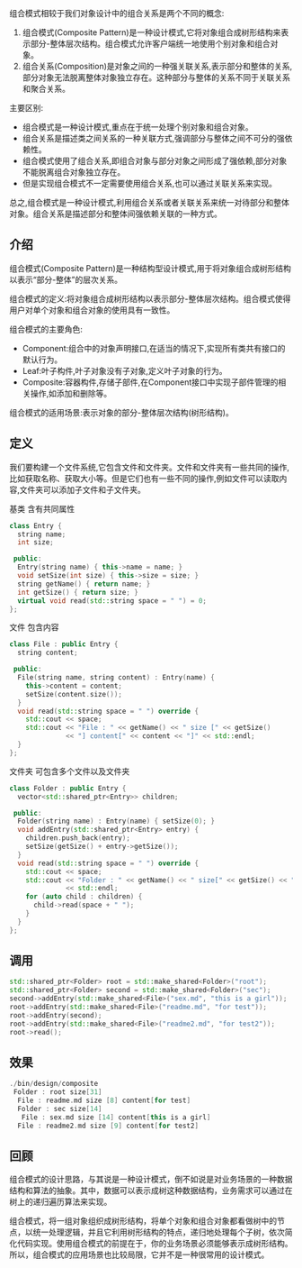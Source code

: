 <!--
 * @Description: 
 * @version: 
 * @Author: 莫邪
 * @Date: 2023-10-20 11:14:52
 * @LastEditors: 莫邪
 * @LastEditTime: 2023-10-20 11:14:53
-->
组合模式相较于我们对象设计中的组合关系是两个不同的概念:

1. 组合模式(Composite Pattern)是一种设计模式,它将对象组合成树形结构来表示部分-整体层次结构。组合模式允许客户端统一地使用个别对象和组合对象。
2. 组合关系(Composition)是对象之间的一种强关联关系,表示部分和整体的关系,部分对象无法脱离整体对象独立存在。这种部分与整体的关系不同于关联关系和聚合关系。

主要区别:

- 组合模式是一种设计模式,重点在于统一处理个别对象和组合对象。
- 组合关系是描述类之间关系的一种关联方式,强调部分与整体之间不可分的强依赖性。
- 组合模式使用了组合关系,即组合对象与部分对象之间形成了强依赖,部分对象不能脱离组合对象独立存在。
- 但是实现组合模式不一定需要使用组合关系,也可以通过关联关系来实现。

总之,组合模式是一种设计模式,利用组合关系或者关联关系来统一对待部分和整体对象。组合关系是描述部分和整体间强依赖关联的一种方式。

## 介绍

组合模式(Composite Pattern)是一种结构型设计模式,用于将对象组合成树形结构以表示“部分-整体”的层次关系。

组合模式的定义:将对象组合成树形结构以表示部分-整体层次结构。组合模式使得用户对单个对象和组合对象的使用具有一致性。

组合模式的主要角色:

- Component:组合中的对象声明接口,在适当的情况下,实现所有类共有接口的默认行为。
- Leaf:叶子构件,叶子对象没有子对象,定义叶子对象的行为。
- Composite:容器构件,存储子部件,在Component接口中实现子部件管理的相关操作,如添加和删除等。

组合模式的适用场景:表示对象的部分-整体层次结构(树形结构)。

## 定义

我们要构建一个文件系统,它包含文件和文件夹。文件和文件夹有一些共同的操作,比如获取名称、获取大小等。但是它们也有一些不同的操作,例如文件可以读取内容,文件夹可以添加子文件和子文件夹。

基类 含有共同属性

```cpp
class Entry {
  string name;
  int size;

 public:
  Entry(string name) { this->name = name; }
  void setSize(int size) { this->size = size; }
  string getName() { return name; }
  int getSize() { return size; }
  virtual void read(std::string space = " ") = 0;
};
```

文件 包含内容

```cpp
class File : public Entry {
  string content;

 public:
  File(string name, string content) : Entry(name) {
    this->content = content;
    setSize(content.size());
  }
  void read(std::string space = " ") override {
    std::cout << space;
    std::cout << "File : " << getName() << " size [" << getSize()
              << "] content[" << content << "]" << std::endl;
  }
};
```

文件夹 可包含多个文件以及文件夹

```cpp
class Folder : public Entry {
  vector<std::shared_ptr<Entry>> children;

 public:
  Folder(string name) : Entry(name) { setSize(0); }
  void addEntry(std::shared_ptr<Entry> entry) {
    children.push_back(entry);
    setSize(getSize() + entry->getSize());
  }
  void read(std::string space = " ") override {
    std::cout << space;
    std::cout << "Folder : " << getName() << " size[" << getSize() << "]"
              << std::endl;
    for (auto child : children) {
      child->read(space + " ");
    }
  }
};
```

## 调用

```cpp
std::shared_ptr<Folder> root = std::make_shared<Folder>("root");
std::shared_ptr<Folder> second = std::make_shared<Folder>("sec");
second->addEntry(std::make_shared<File>("sex.md", "this is a girl"));
root->addEntry(std::make_shared<File>("readme.md", "for test"));
root->addEntry(second);
root->addEntry(std::make_shared<File>("readme2.md", "for test2"));
root->read();
```

## 效果

```cpp
./bin/design/composite
 Folder : root size[31]
  File : readme.md size [8] content[for test]
  Folder : sec size[14]
   File : sex.md size [14] content[this is a girl]
  File : readme2.md size [9] content[for test2]
```

## 回顾

组合模式的设计思路，与其说是一种设计模式，倒不如说是对业务场景的一种数据结构和算法的抽象。其中，数据可以表示成树这种数据结构，业务需求可以通过在树上的递归遍历算法来实现。

组合模式，将一组对象组织成树形结构，将单个对象和组合对象都看做树中的节点，以统一处理逻辑，并且它利用树形结构的特点，递归地处理每个子树，依次简化代码实现。使用组合模式的前提在于，你的业务场景必须能够表示成树形结构。所以，组合模式的应用场景也比较局限，它并不是一种很常用的设计模式。
